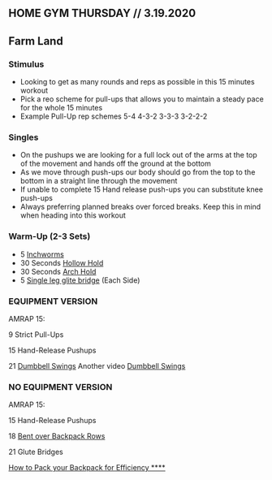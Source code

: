 ## HOME GYM THURSDAY // 3.19.2020

## Farm Land


### Stimulus
- Looking to get as many rounds and reps as possible in this 15 minutes workout
- Pick a reo scheme for pull-ups that allows you to maintain a steady pace for the whole 15 minutes
- Example Pull-Up rep schemes
5-4
4-3-2
3-3-3
3-2-2-2

### Singles
- On the pushups we are looking for a full lock out of the arms at the top of the movement and hands off the ground at the bottom
- As we move through push-ups our body should go from the top to the bottom in a straight line through the movement
- If unable to complete 15 Hand release push-ups you can substitute knee push-ups
- Always preferring planned breaks over forced breaks. Keep this in mind when heading into this workout

### Warm-Up (2-3 Sets)

- 5 [Inchworms](http://youtu.be/gDweumAbvfQ)
- 30 Seconds [Hollow Hold](https://youtu.be/EJvFiNvuuXw)
- 30 Seconds [Arch Hold](https://youtu.be/uHWynZ3tmvU)
- 5 [Single leg glite bridge](https://www.youtube.com/watch?v=TQt2I73oL6Y) (Each Side)

### EQUIPMENT VERSION

AMRAP 15:

9 Strict Pull-Ups

15 Hand-Release Pushups

21 [Dumbbell Swings](https://youtu.be/O8hRTgHb6Uc)
Another video [Dumbbell Swings](https://youtu.be/uB-fq0HqGK0)


### NO EQUIPMENT VERSION

AMRAP 15:

15 Hand-Release Pushups

18 [Bent over Backpack Rows](https://youtu.be/5bTX5qKWtEA)

21 Glute Bridges

[How to Pack your Backpack for Efficiency ****](https://youtu.be/babynjrLqbg)